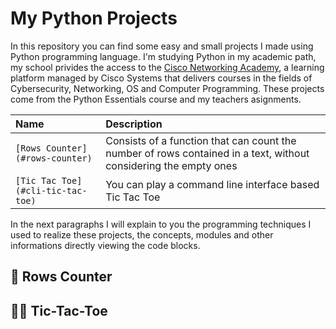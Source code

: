 
# My Python Projects

In this repository you can find some easy and small projects I made using Python programming language. I'm studying Python in my academic path, my school privides the access to the [Cisco Networking Academy](https://www.netacad.com/courses/programming), a learning platform managed by Cisco Systems that delivers courses in the fields of Cybersecurity, Networking, OS and Computer Programming. These projects come from the Python Essentials course and my teachers asignments.

| Name | Description |
| :---- | :---- |
| `[Rows Counter](#rows-counter)` | Consists of a function that can count the number of rows contained in a text, without considering the empty ones |
| `[Tic Tac Toe](#cli-tic-tac-toe)` | You can play a command line interface based Tic Tac Toe

In the next paragraphs I will explain to you the programming techniques I used to realize these projects, the concepts, modules and other informations directly viewing the code blocks. 


## 📖 Rows Counter




## 🙅‍♂️ Tic-Tac-Toe
